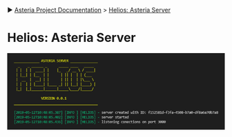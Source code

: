 :arrow_forward: [Asteria Project Documentation](https://github.com/asteria-project/asteria/blob/master/documentation/asteria-documentation.md) > [Helios: Asteria Server](https://github.com/asteria-project/asteria/blob/master/documentation/helios/helios.md)

# Helios: Asteria Server

![Helios: Asteria Serve](https://raw.githubusercontent.com/asteria-project/asteria/master/documentation/helios/media/helios-splash-screen.png)
